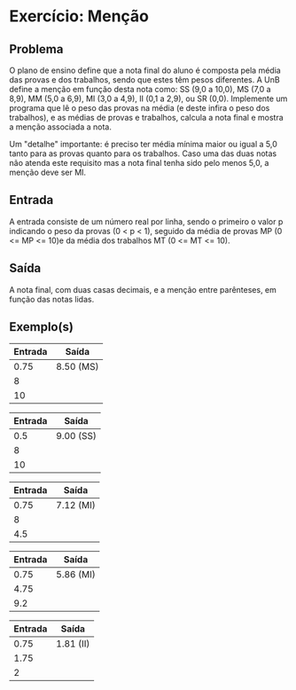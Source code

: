 Exercício: Menção
=================

Problema
--------

O plano de ensino define que a nota final do aluno é composta pela média das provas e dos trabalhos, sendo que estes têm pesos diferentes. A UnB define a menção em função desta nota como: SS (9,0 a 10,0), MS (7,0 a 8,9), MM (5,0 a 6,9), MI (3,0 a 4,9), II (0,1 a 2,9), ou SR (0,0). Implemente um programa que lê o peso das provas na média (e deste infira o peso dos trabalhos), e as médias de provas e trabalhos, calcula a nota final e mostra a menção associada a nota.

Um "detalhe" importante: é preciso ter média mínima maior ou igual a 5,0 tanto para as provas quanto para os trabalhos. Caso uma das duas notas não atenda este requisito mas a nota final tenha sido pelo menos 5,0, a menção deve ser MI.


Entrada
-------

A entrada consiste de um número real por linha, sendo o primeiro o valor p indicando o peso da provas (0 < p < 1), seguido da média de provas MP (0 <= MP <= 10)e da média dos trabalhos MT (0 <= MT <= 10).


Saída
-----

A nota final, com duas casas decimais, e a menção entre parênteses, em função das notas lidas.


Exemplo(s)
----------

| Entrada | Saída     |
|---------|-----------|
| 0.75    | 8.50 (MS) |
| 8       |           |
| 10      |           |

| Entrada | Saída     |
|---------|-----------|
| 0.5     | 9.00 (SS) |
| 8       |           |
| 10      |           |

| Entrada | Saída     |
|---------|-----------|
| 0.75    | 7.12 (MI) |
| 8       |           |
| 4.5     |           |

| Entrada | Saída     |
|---------|-----------|
| 0.75    | 5.86 (MI) |
| 4.75    |           |
| 9.2     |           |

| Entrada | Saída     |
|---------|-----------|
| 0.75    | 1.81 (II) |
| 1.75    |           |
| 2       |           |